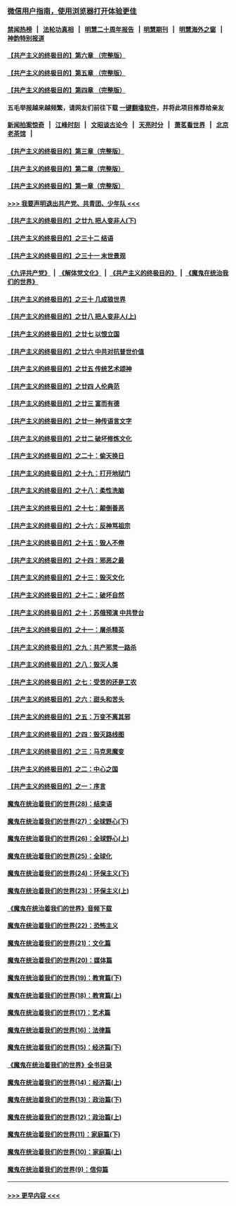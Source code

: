 ### [微信用户指南，使用浏览器打开体验更佳](https://github.com/gfw-breaker/banned-news1/blob/master/indexes/wechat-guide.md?t=0)
#### [禁闻热榜](热点新闻.md?t=0)  &nbsp;&nbsp;|&nbsp;&nbsp; [法轮功真相](https://github.com/gfw-breaker/truth/blob/master/README.md?t=0) &nbsp;&nbsp;|&nbsp;&nbsp; [明慧二十周年报告](https://github.com/gfw-breaker/mh-reports/blob/master/README.md?t=0) &nbsp;&nbsp;|&nbsp;&nbsp;[明慧期刊](https://github.com/gfw-breaker/mh-qikan) &nbsp;&nbsp;|&nbsp;&nbsp; [明慧海外之窗](https://github.com/gfw-breaker/mh-news/blob/master/README.md?t=0) &nbsp;&nbsp;|&nbsp;&nbsp; [神韵特别报道](https://github.com/gfw-breaker/mh-news/blob/master/shenyun.md?t=0)
#### [【共产主义的终极目的】第六章 （完整版）](../pages/nsc422/n11428913.md?t=02040301) 
#### [【共产主义的终极目的】第五章 （完整版）](../pages/nsc422/n11428912.md?t=02040301) 
#### [【共产主义的终极目的】第四章 （完整版）](../pages/nsc422/n11428907.md?t=02040301) 
#### 五毛举报越来越频繁，请网友们前往下载 [一键翻墙软件](https://github.com/gfw-breaker/ssr-accounts)，并将此项目推荐给亲友
#### [新闻拍案惊奇](https://github.com/gfw-breaker/banned-news1/blob/master/pages/link4.md) &nbsp;&nbsp;|&nbsp;&nbsp; [江峰时刻](https://github.com/gfw-breaker/banned-news1/blob/master/pages/link4.md) &nbsp;&nbsp;|&nbsp;&nbsp; [文昭谈古论今](https://github.com/gfw-breaker/banned-news1/blob/master/pages/link4.md) &nbsp;&nbsp;|&nbsp;&nbsp; [天亮时分](https://github.com/gfw-breaker/banned-news1/blob/master/pages/link4.md) &nbsp;&nbsp;|&nbsp;&nbsp; [萧茗看世界](https://github.com/gfw-breaker/banned-news1/blob/master/pages/link4.md) &nbsp;&nbsp;|&nbsp;&nbsp; [北京老茶馆](https://github.com/gfw-breaker/banned-news1/blob/master/pages/link4.md) &nbsp;&nbsp;|&nbsp;&nbsp; 
#### [【共产主义的终极目的】第三章（完整版）](../pages/nsc422/n11428848.md?t=02040301) 
#### [【共产主义的终极目的】第二章（完整版）](../pages/nsc422/n11428831.md?t=02040301) 
#### [【共产主义的终极目的】第一章（完整版）](../pages/nsc422/n11417651.md?t=02040301) 
#### [>>> 我要声明退出共产党、共青团、少年队 <<<](https://github.com/begood0513/goodnews/blob/master/quit/letter.md) 
#### [【共产主义的终极目的】之廿九 把人变非人(下)](../pages/nsc422/n11344140.md?t=02040301) 
#### [【共产主义的终极目的】之三十二 结语](../pages/nsc422/n11360535.md?t=02040301) 
#### [【共产主义的终极目的】之三十一 末世景观](../pages/nsc422/n11351129.md?t=02040301) 
#### [《九评共产党》](https://github.com/begood0513/9ping.md/blob/master/README.md) &nbsp;|&nbsp; [《解体党文化》](../../../../jtdwh.md/blob/master/README.md)  &nbsp;|&nbsp; [《共产主义的终极目的》](../../../../gczydzjmd.md/blob/master/README.md) &nbsp;|&nbsp; [《魔鬼在统治我们的世界》](../../../../mgztzwmdsj.md/blob/master/README.md) 
#### [【共产主义的终极目的】之三十 几成狼世界](../pages/nsc422/n11348280.md?t=02040301) 
#### [【共产主义的终极目的】之廿八 把人变非人(上)](../pages/nsc422/n11340492.md?t=02040301) 
#### [【共产主义的终极目的】之廿七 以恨立国](../pages/nsc422/n11336944.md?t=02040301) 
#### [【共产主义的终极目的】之廿六 中共对抗普世价值](../pages/nsc422/n11324785.md?t=02040301) 
#### [【共产主义的终极目的】之廿五 传统艺术颂神](../pages/nsc422/n11296396.md?t=02040301) 
#### [【共产主义的终极目的】之廿四 人伦典范](../pages/nsc422/n11296397.md?t=02040301) 
#### [【共产主义的终极目的】之廿三 富而有德](../pages/nsc422/n11283598.md?t=02040301) 
#### [【共产主义的终极目的】之廿一 神传语言文字](../pages/nsc422/n11263265.md?t=02040301) 
#### [【共产主义的终极目的】之廿二 破坏修炼文化](../pages/nsc422/n11245728.md?t=02040301) 
#### [【共产主义的终极目的】之二十：偷天换日](../pages/nsc422/n11238846.md?t=02040301) 
#### [【共产主义的终极目的】之十九：打开地狱门](../pages/nsc422/n11206376.md?t=02040301) 
#### [【共产主义的终极目的】之十八：柔性洗脑](../pages/nsc422/n11199994.md?t=02040301) 
#### [【共产主义的终极目的】之十七：颠倒善恶](../pages/nsc422/n11179782.md?t=02040301) 
#### [【共产主义的终极目的】之十六：反神骂祖宗](../pages/nsc422/n11166798.md?t=02040301) 
#### [【共产主义的终极目的】之十五：毁人不倦](../pages/nsc422/n11166792.md?t=02040301) 
#### [【共产主义的终极目的】之十四：邪恶之最](../pages/nsc422/n11150249.md?t=02040301) 
#### [【共产主义的终极目的】之十三：毁灭文化](../pages/nsc422/n11135227.md?t=02040301) 
#### [【共产主义的终极目的】之十二：破坏自然](../pages/nsc422/n11135214.md?t=02040301) 
#### [【共产主义的终极目的】之十：苏俄预演 中共登台](../pages/nsc422/n11118424.md?t=02040301) 
#### [【共产主义的终极目的】之十一：屠杀精英](../pages/nsc422/n11118442.md?t=02040301) 
#### [【共产主义的终极目的】之九：共产邪灵一路杀](../pages/nsc422/n11114139.md?t=02040301) 
#### [【共产主义的终极目的】之八：毁灭人类](../pages/nsc422/n11108503.md?t=02040301) 
#### [【共产主义的终极目的】之七：受苦的还是工农](../pages/nsc422/n11101809.md?t=02040301) 
#### [【共产主义的终极目的】之六：甜头和苦头](../pages/nsc422/n11096971.md?t=02040301) 
#### [【共产主义的终极目的】之五：万变不离其邪](../pages/nsc422/n11091285.md?t=02040301) 
#### [【共产主义的终极目的】之四：毁灭路线图](../pages/nsc422/n11086284.md?t=02040301) 
#### [【共产主义的终极目的】之三：马克思魔变](../pages/nsc422/n11061941.md?t=02040301) 
#### [【共产主义的终极目的】之二：中心之国](../pages/nsc422/n11047728.md?t=02040301) 
#### [【共产主义的终极目的】之一：序言](../pages/nsc422/n11086077.md?t=02040301) 
#### [魔鬼在统治着我们的世界(28)：结束语](../pages/nsc422/n10936246.md?t=02040301) 
#### [魔鬼在统治着我们的世界(27)：全球野心(下)](../pages/nsc422/n10928319.md?t=02040301) 
#### [魔鬼在统治着我们的世界(26)：全球野心(上)](../pages/nsc422/n10900318.md?t=02040301) 
#### [魔鬼在统治着我们的世界(25)：全球化](../pages/nsc422/n10788205.md?t=02040301) 
#### [魔鬼在统治着我们的世界(24)：环保主义(下)](../pages/nsc422/n10695307.md?t=02040301) 
#### [魔鬼在统治着我们的世界(23)：环保主义(上)](../pages/nsc422/n10688613.md?t=02040301) 
#### [《魔鬼在统治着我们的世界》音频下载](../pages/nsc422/n10635553.md?t=02040301) 
#### [魔鬼在统治着我们的世界(22)：恐怖主义](../pages/nsc422/n10614727.md?t=02040301) 
#### [魔鬼在统治着我们的世界(21)：文化篇](../pages/nsc422/n10597706.md?t=02040301) 
#### [魔鬼在统治着我们的世界(20)：媒体篇](../pages/nsc422/n10586579.md?t=02040301) 
#### [魔鬼在统治着我们的世界(19)：教育篇(下)](../pages/nsc422/n10564808.md?t=02040301) 
#### [魔鬼在统治着我们的世界(18)：教育篇(上)](../pages/nsc422/n10526970.md?t=02040301) 
#### [魔鬼在统治着我们的世界(17)：艺术篇](../pages/nsc422/n10499093.md?t=02040301) 
#### [魔鬼在统治着我们的世界(16)：法律篇](../pages/nsc422/n10485969.md?t=02040301) 
#### [魔鬼在统治着我们的世界(15)：经济篇(下)](../pages/nsc422/n10469975.md?t=02040301) 
#### [《魔鬼在统治着我们的世界》全书目录](../pages/nsc422/n10464261.md?t=02040301) 
#### [魔鬼在统治着我们的世界(14)：经济篇(上)](../pages/nsc422/n10457370.md?t=02040301) 
#### [魔鬼在统治着我们的世界(13)：政治篇(下)](../pages/nsc422/n10448270.md?t=02040301) 
#### [魔鬼在统治着我们的世界(12)：政治篇(上)](../pages/nsc422/n10444576.md?t=02040301) 
#### [魔鬼在统治着我们的世界(11)：家庭篇(下)](../pages/nsc422/n10440961.md?t=02040301) 
#### [魔鬼在统治着我们的世界(10)：家庭篇(上)](../pages/nsc422/n10435448.md?t=02040301) 
#### [魔鬼在统治着我们的世界(9)：信仰篇](../pages/nsc422/n10432159.md?t=02040301) 

----
#### [ >>> 更早内容 <<< ](../indexes/nsc422-earlier.md)
